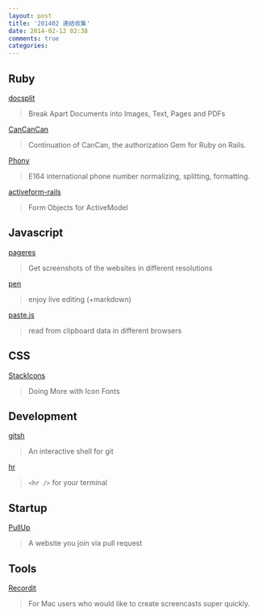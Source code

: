 ```yaml
---
layout: post
title: '201402 連結收集'
date: 2014-02-12 02:38
comments: true
categories: 
---
```

## Ruby

[docsplit](https://github.com/documentcloud/docsplit)

> Break Apart Documents into Images, Text, Pages and PDFs

[CanCanCan](https://github.com/CanCanCommunity/cancancan)

> Continuation of CanCan, the authorization Gem for Ruby on Rails.

[Phony](https://github.com/floere/phony)

> E164 international phone number normalizing, splitting, formatting.

[activeform-rails](https://github.com/GCorbel/activeform-rails)

> Form Objects for ActiveModel

<!-- more -->

## Javascript

[pageres](https://github.com/sindresorhus/pageres)

> Get screenshots of the websites in different resolutions

[pen](https://github.com/sofish/pen)

> enjoy live editing (+markdown)

[paste.js](https://github.com/Puffant/paste.js)

> read from clipboard data in different browsers

## CSS

[StackIcons](http://stackicons.com/)

> Doing More with Icon Fonts

## Development

[gitsh](https://github.com/thoughtbot/gitsh)

> An interactive shell for git

[hr](https://github.com/LuRsT/hr)

> `<hr />` for your terminal

## Startup

[PullUp](http://pullup.io/)

> A website you join via pull request

## Tools

[Recordit](http://recordit.co/)

> For Mac users who would like to create screencasts super quickly.